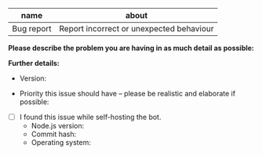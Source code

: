 name       | about 
---------- | ----------------------------------------
Bug report | Report incorrect or unexpected behaviour

**Please describe the problem you are having in as much detail as possible:**

**Further details:**

* Version:

* Priority this issue should have – please be realistic and elaborate if possible:

- [ ] I found this issue while self-hosting the bot.
  - Node.js version:
  - Commit hash:
  - Operating system:
